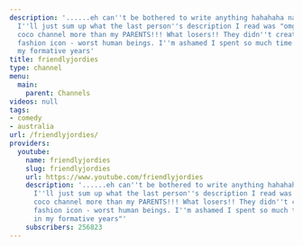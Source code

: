 ```yaml
---
description: '......eh can''t be bothered to write anything hahahaha nah actually
  I''ll just sum up what the last person''s description I read was "omggg I loooooove
  coco channel more than my PARENTS!!! What losers!! They didn''t create a global
  fashion icon - worst human beings. I''m ashamed I spent so much time with them in
  my formative years'
title: friendlyjordies
type: channel
menu:
  main:
    parent: Channels
videos: null
tags:
- comedy
- australia
url: /friendlyjordies/
providers:
  youtube:
    name: friendlyjordies
    slug: friendlyjordies
    url: https://www.youtube.com/friendlyjordies
    description: '......eh can''t be bothered to write anything hahahaha nah actually
      I''ll just sum up what the last person''s description I read was "omggg I loooooove
      coco channel more than my PARENTS!!! What losers!! They didn''t create a global
      fashion icon - worst human beings. I''m ashamed I spent so much time with them
      in my formative years"'
    subscribers: 256823
---
```

